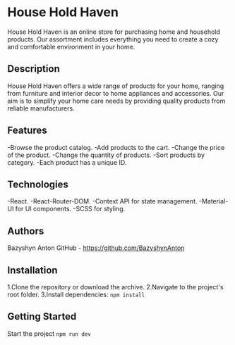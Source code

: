 # House Hold Haven

House Hold Haven is an online store for purchasing home and household products.
Our assortment includes everything you need to create a cozy and comfortable environment in your home.

## Description

House Hold Haven offers a wide range of products for your home,
ranging from furniture and interior decor to home appliances and accessories.
Our aim is to simplify your home care needs by providing quality products from reliable manufacturers.

## Features

-Browse the product catalog.
-Add products to the cart.
-Change the price of the product.
-Change the quantity of products.
-Sort products by category.
-Each product has a unique ID.

## Technologies

-React.
-React-Router-DOM.
-Context API for state management.
-Material-UI for UI components.
-SCSS for styling.

## Authors

Bazyshyn Anton
GitHub - https://github.com/BazyshynAnton

## Installation

1.Clone the repository or download the archive.
2.Navigate to the project's root folder.
3.Install dependencies: `npm install`

## Getting Started

Start the project `npm run dev`
